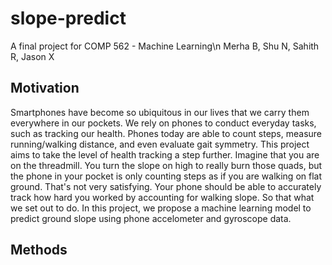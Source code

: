 # slope-predict

A final project for COMP 562 - Machine Learning\n
Merha B, Shu N, Sahith R, Jason X

## Motivation

Smartphones have become so ubiquitous in our lives that we carry them everywhere in our pockets. We rely on phones to conduct everyday tasks, such as tracking our health. Phones today are able to count steps, measure running/walking distance, and even evaluate gait symmetry. This project aims to take the level of health tracking a step further. Imagine that you are on the threadmill. You turn the slope on high to really burn those quads, but the phone in your pocket is only counting steps as if you are walking on flat ground. That's not very satisfying. Your phone should be able to accurately track how hard you worked by accounting for walking slope. So that what we set out to do. In this project, we propose a machine learning model to predict ground slope using phone accelometer and gyroscope data.

## Methods


